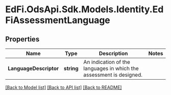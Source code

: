 # EdFi.OdsApi.Sdk.Models.Identity.EdFiAssessmentLanguage
## Properties

Name | Type | Description | Notes
------------ | ------------- | ------------- | -------------
**LanguageDescriptor** | **string** | An indication of the languages in which the assessment is designed. | 

[[Back to Model list]](../README.md#documentation-for-models) [[Back to API list]](../README.md#documentation-for-api-endpoints) [[Back to README]](../README.md)


